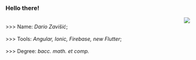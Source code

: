 ### Hello there! 

<img align="right" src="https://github-readme-stats.vercel.app/api?username=zavovkci&show_icons=true&count_private=true&bg_color=00000000&include_all_commits=true" />

<br>
>>> Name: <i>Dario Zavišić</i>;<br><br>
>>> Tools: <i>Angular, Ionic, Firebase, new Flutter</i>;<br><br>
>>> Degree: <i>bacc. math. et comp.</i>
